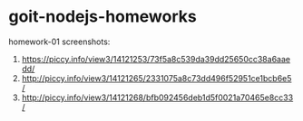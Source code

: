 # goit-nodejs-homeworks

homework-01 screenshots:
1) https://piccy.info/view3/14121253/73f5a8c539da39dd25650cc38a6aaedd/
2) http://piccy.info/view3/14121265/2331075a8c73dd496f52951ce1bcb6e5/
3) http://piccy.info/view3/14121268/bfb092456deb1d5f0021a70465e8cc33/
